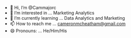 - 👋 Hi, I’m @Cammajorc
- 👀 I’m interested in ... Marketing Analytics
- 🌱 I’m currently learning ... Data Analytics and Marketing
- 📫 How to reach me ... cameronmcheatham@gmail.com
- 😄 Pronouns: ... He/Him/His


<!---
Cammajorc/Cammajorc is a ✨ special ✨ repository because its `README.md` (this file) appears on your GitHub profile.
You can click the Preview link to take a look at your changes.
--->
